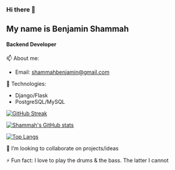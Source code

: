 ### Hi there 👋
## My name is Benjamin Shammah 
#### Backend Developer<br>
📫 About me:
- Email: shammahbenjamin@gmail.com

💬 Technologies:
- Django/Flask
- PostgreSQL/MySQL

[![GitHub Streak](https://github-readme-streak-stats.herokuapp.com?user=asbenjamin&theme=nord&hide_border=true)](https://git.io/streak-stats)

[![Shammah's GitHub stats](https://github-readme-stats.vercel.app/api?username=asbenjamin&count_private=true&theme=nord)](https://github.com/asbenjamin/github-readme-stats)

[![Top Langs](https://github-readme-stats.vercel.app/api/top-langs/?username=asbenjamin&layout=compact&show_icons=true&theme=nord)](https://github.com/asbenjamin)

👯 I’m looking to collaborate on projects/ideas

⚡ Fun fact: I love to play the drums & the bass. The latter I cannot

